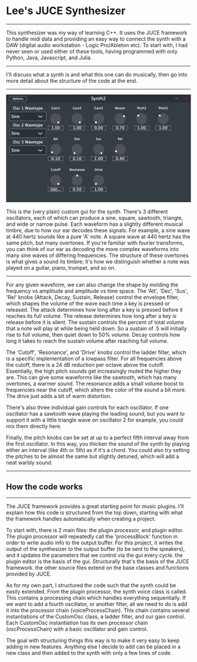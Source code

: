 # Lee's JUCE Synthesizer
---
This synthesizer was my way of learning C++. It uses the JUCE framework to handle midi data and providing an easy way to connect the synth with a DAW (digital audio workstation - Logic Pro/Ableton etc). To start with, I had never seen or used either of these tools, having programmed with only Python, Java, Javascript, and Julia.  

---
I'll discuss what a synth is and what this one can do musically, then go into more detail about the structure of the code at the end.  

---
![Custom GUI](https://github.com/LeeSwindell/Synth2/blob/main/images/GUI.png)  

This is the (very plain) custom gui for the synth. There's 3 different oscillators, each of which can produce a sine, square, sawtooth, triangle, and wide or narrow pulse. Each waveform has a slightly different musical timbre, due to how our ear decodes these signals. For example, a sine wave at 440 hertz sounds like a pure 'A' note. A square wave at 440 hertz has the same pitch, but many overtones. If you're familiar with fourier transforms, you can think of our ear as decoding the more complex waveforms into many sine waves of differing frequencies. The structure of these overtones is what gives a sound its timbre; it's how we distinguish whether a note was played on a guitar, piano, trumpet, and so on. 

---
For any given waveform, we can also change the shape by molding the frequency vs amplitude and amplitude vs time space. The 'Att', 'Dec', 'Sus', 'Rel' knobs (Attack, Decay, Sustain, Release) control the envelope filter, which shapes the volume of the wave each time a key is pressed or released. The attack determines how long after a key is pressed before it reaches its full volume. The release determines how long after a key is release before it is silent. The sustain controls the percent of total volume that a note will play at while being held down. So a sustain of .5 will initially rise to full volume, then quiet down to 50% volume. Decay controls how long it takes to reach the sustain volume after reaching full volume.  
  
The 'Cutoff', 'Resonance', and 'Drive' knobs control the ladder filter, which is a specific implementation of a lowpass filter. For all frequencies above the cutoff, there is a 24 dB reduction per octave above the cutoff. Essentially, the high pitch sounds get increasingly muted the higher they are. This can give some waveforms like the sawtooth, which has many overtones, a warmer sound. The resonance adds a small volume boost to frequencies near the cutoff, which alters the color of the sound a bit more. The drive just adds a bit of warm distortion.  
  
There's also three individual gain controls for each oscillator. If one oscillator has a sawtooth wave playing the leading sound, but you want to support it with a little triangle wave on oscillator 2 for example, you could mix them directly here.  
  
Finally, the pitch knobs can be set at up to a perfect fifth interval away from the first oscillator. In this way, you thicken the sound of the synth by playing either an interval (like 4th or 5th) as if it's a chord. You could also try setting the pitches to be almost the same but slightly detuned, which will add a neat warbly sound.  
  
---
## How the code works
---
The JUCE framework provides a great starting point for music plugins. I'll explain how this code is structured from the top down, starting with what the framework handles automatically when creating a project.  
  
To start with, there is 2 main files: the plugin processor, and plugin editor. The plugin processor will repeatedly call the 'processBlock' function in order to write audio info to the output buffer. For this project, it writes the output of the synthesizer to the output buffer (to be sent to the speakers), and it updates the parameters that we control via the gui every cycle. the plugin editor is the basis of the gui. Structurally that's the basis of the JUCE framework. the other source files extend on the base classes and functions provided by JUCE.  
  
As for my own part, I structured the code such that the synth could be easily extended. From the plugin processor, the synth voice class is called. This contains a processing chain which handles everything sequentially. If we want to add a fourth oscillator, or another filter, all we need to do is add it into the processor chain (voiceProcessChain). This chain contains several instantiations of the CustomOsc class, a ladder filter, and our gain control. Each CustomOsc instantiation has its own processor chain (oscProcessChain) with a basic oscillator and gain control.  
  
The goal with structuring things this way is to make it very easy to keep adding in new features. Anything else I decide to add can be placed in a new class and then added to the synth with only a few lines of code.  

